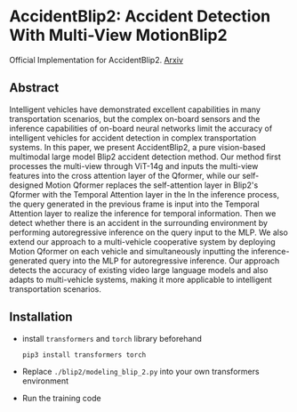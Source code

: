 # AccidentBlip2: Accident Detection With Multi-View MotionBlip2
Official Implementation for AccidentBlip2. [Arxiv](https://arxiv.org/pdf/2404.12149.pdf)

## Abstract
Intelligent vehicles have demonstrated excellent capabilities in many transportation scenarios, but the complex on-board sensors and the inference capabilities of on-board neural networks limit the accuracy of intelligent vehicles for accident detection in complex transportation systems. In this paper, we present AccidentBlip2, a pure vision-based multimodal large model Blip2 accident detection method. Our method first processes the multi-view through ViT-14g and inputs the multi-view features into the cross attention layer of the Qformer, while our self-designed Motion Qformer replaces the self-attention layer in Blip2's Qformer with the Temporal Attention layer in the In the inference process, the query generated in the previous frame is input into the Temporal Attention layer to realize the inference for temporal information. Then we detect whether there is an accident in the surrounding environment by performing autoregressive inference on the query input to the MLP. We also extend our approach to a multi-vehicle cooperative system by deploying Motion Qformer on each vehicle and simultaneously inputting the inference-generated query into the MLP for autoregressive inference. Our approach detects the accuracy of existing video large language models and also adapts to multi-vehicle systems, making it more applicable to intelligent transportation scenarios.


## Installation
- install `transformers` and `torch` library beforehand
  
  ```bash
  pip3 install transformers torch
  ```
- Replace `./blip2/modeling_blip_2.py` into your own transformers environment
- Run the training code
